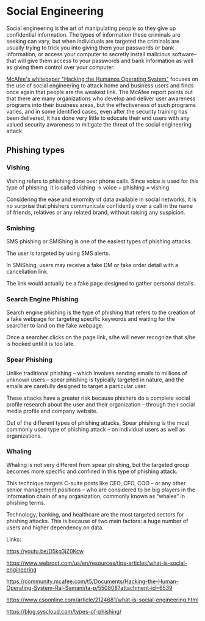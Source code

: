 # Social Engineering
Social engineering is the art of manipulating people so they give up confidential information. The types of information these criminals are seeking can vary, but when individuals are targeted the criminals are usually trying to trick you into giving them your passwords or bank information, or access your computer to secretly install malicious software–that will give them access to your passwords and bank information as well as giving them control over your computer.

[McAfee's whitepaper "Hacking the Humanos Operating System"](https://community.mcafee.com/t5/Documents/Hacking-the-Human-Operating-System-Raj-Samani/ta-p/550808?attachment-id=6539) focuses on the use of social engineering to attack home and business users and finds once again that people are the weakest link. The McAfee report points out that there are many organizations who develop and deliver user awareness programs into their business areas, but the effectiveness of such programs varies, and in some identified cases, even after the security training has been delivered, it has done very little to educate their end users with any valued security awareness to mitigate the threat of the social engineering attack.

## Phishing types
### Vishing

Vishing refers to phishing done over phone calls. Since voice is used for this type of phishing, it is called vishing → voice + phishing = vishing.

Considering the ease and enormity of data available in social networks, it is no surprise that phishers communicate confidently over a call in the name of friends, relatives or any related brand, without raising any suspicion.

### Smishing
SMS phishing or SMiShing is one of the easiest types of phishing attacks.

The user is targeted by using SMS alerts.

In SMiShing, users may receive a fake DM or fake order detail with a cancellation link.

The link would actually be a fake page designed to gather personal details.

### Search Engine Phishing
Search engine phishing is the type of phishing that refers to the creation of a fake webpage for targeting specific keywords and waiting for the searcher to land on the fake webpage.

Once a searcher clicks on the page link, s/he will never recognize that s/he is hooked until it is too late.

### Spear Phishing
Unlike traditional phishing – which involves sending emails to millions of unknown users – spear phishing is typically targeted in nature, and the emails are carefully designed to target a particular user.

These attacks have a greater risk because phishers do a complete social profile research about the user and their organization – through their social media profile and company website.

Out of the different types of phishing attacks, Spear phishing is the most commonly used type of phishing attack – on individual users as well as organizations.

### Whaling
Whaling is not very different from spear phishing, but the targeted group becomes more specific and confined in this type of phishing attack.

This technique targets C-suite posts like CEO, CFO, COO – or any other senior management positions – who are considered to be big players in the information chain of any organization, commonly known as “whales” in phishing terms.

Technology, banking, and healthcare are the most targeted sectors for phishing attacks. This is because of two main factors: a huge number of users and higher dependency on data.


Links:

https://youtu.be/D5kg3jZ0Kcw

https://www.webroot.com/us/en/resources/tips-articles/what-is-social-engineering

https://community.mcafee.com/t5/Documents/Hacking-the-Human-Operating-System-Raj-Samani/ta-p/550808?attachment-id=6539

https://www.csoonline.com/article/2124681/what-is-social-engineering.html

https://blog.syscloud.com/types-of-phishing/

